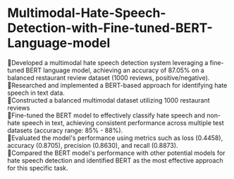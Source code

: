 # Multimodal-Hate-Speech-Detection-with-Fine-tuned-BERT-Language-model
Developed a multimodal hate speech detection system leveraging a fine-tuned BERT language model, achieving an accuracy of 87.05% on a balanced restaurant review dataset (1000 reviews, positive/negative). <br>
Researched and implemented a BERT-based approach for identifying hate speech in text data.<br>
Constructed a balanced multimodal dataset utilizing 1000 restaurant reviews <br>
Fine-tuned the BERT model to effectively classify hate speech and non-hate speech in text, achieving consistent performance across multiple test datasets (accuracy range: 85% - 88%).<br>
Evaluated the model's performance using metrics such as loss (0.4458), accuracy (0.8705), precision (0.8630), and recall (0.8873). <br>
Compared the BERT model's performance with other potential models for hate speech detection and identified BERT as the most effective approach for this specific task.<br>
